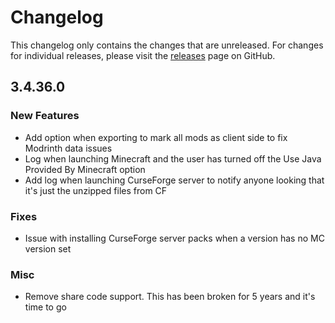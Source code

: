 # Changelog

This changelog only contains the changes that are unreleased. For changes for individual releases, please visit the
[releases](https://github.com/ATLauncher/ATLauncher/releases) page on GitHub.

## 3.4.36.0

### New Features
- Add option when exporting to mark all mods as client side to fix Modrinth data issues
- Log when launching Minecraft and the user has turned off the Use Java Provided By Minecraft option
- Add log when launching CurseForge server to notify anyone looking that it's just the unzipped files from CF

### Fixes
- Issue with installing CurseForge server packs when a version has no MC version set

### Misc
- Remove share code support. This has been broken for 5 years and it's time to go